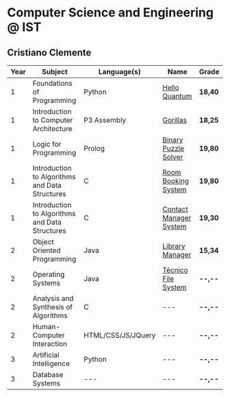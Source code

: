 # Computer Science and Engineering @ IST
## Cristiano Clemente

| Year | Subject | Language(s) | Name | Grade |
| ---- | ------- | ----------- | ---- | ----- |
| 1 | Foundations of Programming | Python | [Hello Quantum](/hello-quantum) | **18,40** |
| 1 | Introduction to Computer Architecture | P3 Assembly | [Gorillas](/gorillas) | **18,25** |
| 1 | Logic for Programming | Prolog | [Binary Puzzle Solver](/binary-puzzle-solver) | **19,80** |
| 1 | Introduction to Algorithms and Data Structures | C | [Room Booking System](/room-booking-system) | **19,80** |
| 1 | Introduction to Algorithms and Data Structures | C | [Contact Manager System](/contact-manager-system) | **19,30** |
| 2 | Object Oriented Programming | Java | [Library Manager](/library-manager) | **15,34** |
| 2 | Operating Systems | Java | [Técnico File System](/tecnico-fs) | **--,--** |
| 2 | Analysis and Synthesis of Algorithms | C | --- | **--,--** |
| 2 | Human-Computer Interaction | HTML/CSS/JS/JQuery | --- | **--,--** |
| 3 | Artificial Intelligence | Python | --- | **--,--** |
| 3 | Database Systems | --- | --- | **--,--** |
